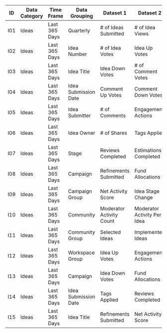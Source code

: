 | ID  | Data Category | Time Frame    | Data Grouping        | Dataset 1                | Dataset 2                   | Expected Columns |
|-----|---------------|---------------|----------------------|--------------------------|-----------------------------|------------------|
| I01 | Ideas         | Last 365 Days | Quarterly            | # of Ideas Submitted     | # of Idea Views             |                  |
| I02 | Ideas         | Last 365 Days | Idea Number          | # of Idea Votes          | Idea Up Votes               |                  |
| I03 | Ideas         | Last 365 Days | Idea Title           | Idea Down Votes          | # of Comment Votes          |                  |
| I04 | Ideas         | Last 365 Days | Idea Submission Date | Comment Up Votes         | Comment Down Votes          |                  |
| I05 | Ideas         | Last 365 Days | Idea Submitter       | # of Comments            | Engagement Actions          |                  |
| I06 | Ideas         | Last 365 Days | Idea Owner           | # of Shares              | Tags Applied                |                  |
| I07 | Ideas         | Last 365 Days | Stage                | Reviews Completed        | Estimations Completed       |                  |
| I08 | Ideas         | Last 365 Days | Campaign             | Refinements Submitted    | Fund Allocations            |                  |
| I09 | Ideas         | Last 365 Days | Campaign Group       | Net Activity Score       | Idea Stage Change           |                  |
| I10 | Ideas         | Last 365 Days | Community            | Moderator Activity Count | Moderator Activity Per Idea |                  |
| I11 | Ideas         | Last 365 Days | Community Group      | Selected Ideas           | Implemented Ideas           |                  |
| I12 | Ideas         | Last 365 Days | Workspace Group      | Idea Up Votes            | Engagement Actions          |                  |
| I13 | Ideas         | Last 365 Days | Campaign             | Idea Down Votes          | Fund Allocations            |                  |
| I14 | Ideas         | Last 365 Days | Idea Submission Date | Tags Applied             | Reviews Completed           |                  |
| I15 | Ideas         | Last 365 Days | Idea Title           | Refinements Submitted    | Net Activity Score          |                  |
